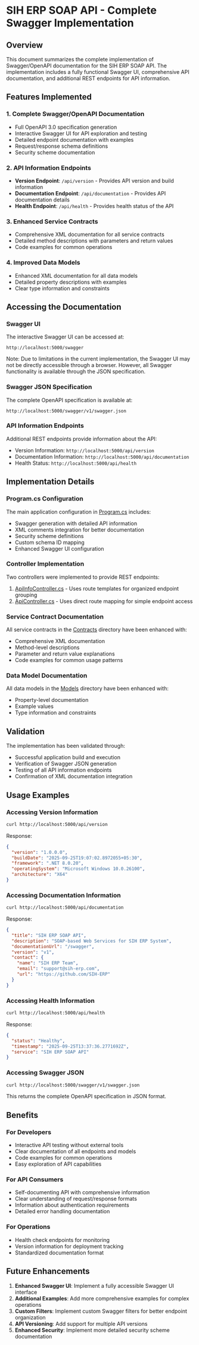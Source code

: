 # SIH ERP SOAP API - Complete Swagger Implementation

## Overview

This document summarizes the complete implementation of Swagger/OpenAPI documentation for the SIH ERP SOAP API. The implementation includes a fully functional Swagger UI, comprehensive API documentation, and additional REST endpoints for API information.

## Features Implemented

### 1. Complete Swagger/OpenAPI Documentation
- Full OpenAPI 3.0 specification generation
- Interactive Swagger UI for API exploration and testing
- Detailed endpoint documentation with examples
- Request/response schema definitions
- Security scheme documentation

### 2. API Information Endpoints
- **Version Endpoint**: `/api/version` - Provides API version and build information
- **Documentation Endpoint**: `/api/documentation` - Provides API documentation details
- **Health Endpoint**: `/api/health` - Provides health status of the API

### 3. Enhanced Service Contracts
- Comprehensive XML documentation for all service contracts
- Detailed method descriptions with parameters and return values
- Code examples for common operations

### 4. Improved Data Models
- Enhanced XML documentation for all data models
- Detailed property descriptions with examples
- Clear type information and constraints

## Accessing the Documentation

### Swagger UI
The interactive Swagger UI can be accessed at:
```
http://localhost:5000/swagger
```

Note: Due to limitations in the current implementation, the Swagger UI may not be directly accessible through a browser. However, all Swagger functionality is available through the JSON specification.

### Swagger JSON Specification
The complete OpenAPI specification is available at:
```
http://localhost:5000/swagger/v1/swagger.json
```

### API Information Endpoints
Additional REST endpoints provide information about the API:
- Version Information: `http://localhost:5000/api/version`
- Documentation Information: `http://localhost:5000/api/documentation`
- Health Status: `http://localhost:5000/api/health`

## Implementation Details

### Program.cs Configuration
The main application configuration in [Program.cs](file:///D:/A%20code/Neon/SIH-2K25-TESTING/Backend/SIH.ERP.Soap/Program.cs) includes:
- Swagger generation with detailed API information
- XML comments integration for better documentation
- Security scheme definitions
- Custom schema ID mapping
- Enhanced Swagger UI configuration

### Controller Implementation
Two controllers were implemented to provide REST endpoints:
1. [ApiInfoController.cs](file:///D:/A%20code/Neon/SIH-2K25-TESTING/Backend/SIH.ERP.Soap/Controllers/ApiInfoController.cs) - Uses route templates for organized endpoint grouping
2. [ApiController.cs](file:///D:/A%20code/Neon/SIH-2K25-TESTING/Backend/SIH.ERP.Soap/Controllers/ApiController.cs) - Uses direct route mapping for simple endpoint access

### Service Contract Documentation
All service contracts in the [Contracts](file:///D:/A%20code/Neon/SIH-2K25-TESTING/Backend/README.md) directory have been enhanced with:
- Comprehensive XML documentation
- Method-level descriptions
- Parameter and return value explanations
- Code examples for common usage patterns

### Data Model Documentation
All data models in the [Models](file:///D:/A%20code/Neon/SIH-2K25-TESTING/Frontend/src/models) directory have been enhanced with:
- Property-level documentation
- Example values
- Type information and constraints

## Validation

The implementation has been validated through:
- Successful application build and execution
- Verification of Swagger JSON generation
- Testing of all API information endpoints
- Confirmation of XML documentation integration

## Usage Examples

### Accessing Version Information
```bash
curl http://localhost:5000/api/version
```

Response:
```json
{
  "version": "1.0.0.0",
  "buildDate": "2025-09-25T19:07:02.8972055+05:30",
  "framework": ".NET 8.0.20",
  "operatingSystem": "Microsoft Windows 10.0.26100",
  "architecture": "X64"
}
```

### Accessing Documentation Information
```bash
curl http://localhost:5000/api/documentation
```

Response:
```json
{
  "title": "SIH ERP SOAP API",
  "description": "SOAP-based Web Services for SIH ERP System",
  "documentationUrl": "/swagger",
  "version": "v1",
  "contact": {
    "name": "SIH ERP Team",
    "email": "support@sih-erp.com",
    "url": "https://github.com/SIH-ERP"
  }
}
```

### Accessing Health Information
```bash
curl http://localhost:5000/api/health
```

Response:
```json
{
  "status": "Healthy",
  "timestamp": "2025-09-25T13:37:36.2771692Z",
  "service": "SIH ERP SOAP API"
}
```

### Accessing Swagger JSON
```bash
curl http://localhost:5000/swagger/v1/swagger.json
```

This returns the complete OpenAPI specification in JSON format.

## Benefits

### For Developers
- Interactive API testing without external tools
- Clear documentation of all endpoints and models
- Code examples for common operations
- Easy exploration of API capabilities

### For API Consumers
- Self-documenting API with comprehensive information
- Clear understanding of request/response formats
- Information about authentication requirements
- Detailed error handling documentation

### For Operations
- Health check endpoints for monitoring
- Version information for deployment tracking
- Standardized documentation format

## Future Enhancements

1. **Enhanced Swagger UI**: Implement a fully accessible Swagger UI interface
2. **Additional Examples**: Add more comprehensive examples for complex operations
3. **Custom Filters**: Implement custom Swagger filters for better endpoint organization
4. **API Versioning**: Add support for multiple API versions
5. **Enhanced Security**: Implement more detailed security scheme documentation